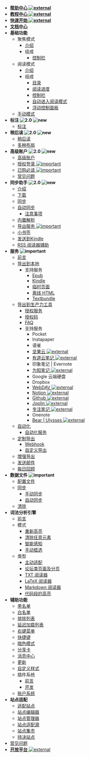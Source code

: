 * [**帮助中心 ![external](https://s2.ax1x.com/2020/02/03/1NqLQg.png)**](https://simpread.pro/help)
* [**教程中心 ![external](https://s2.ax1x.com/2020/02/03/1NqLQg.png)**](https://kb.simpread.pro)
* [**快速开始 ![external](https://s2.ax1x.com/2020/02/03/1NqLQg.png)**](https://simpread.pro/wiki)
* [**文档中心**](Home)
* **基础功能**
  * 聚焦模式
    * [介绍](聚焦模式)
    * 组成
      * [控制栏](聚焦模式-控制栏)
  * 阅读模式
    * [介绍](阅读模式)
    * 组成
      * [目录](目录)
      * [阅读进度](阅读进度)
      * [控制栏](阅读模式-控制栏)
      * [自动进入阅读模式](入门指南（-操作指引-）?id=自动进入阅读模式)
      * [浮动控制面板](浮动控制面板（FAP）与浮动控制栏（FAB）)
  * [手动模式](手动框选)
* **标注 ![2.0](https://z3.ax1x.com/2021/06/07/206FYj.png) ![new](https://s1.ax1x.com/2020/08/20/d8MxL8.png)**
  * [标注](标注)
* **稍后读 ![2.0](https://z3.ax1x.com/2021/06/07/206FYj.png) ![new](https://s1.ax1x.com/2020/08/20/d8MxL8.png)**
  * [稍后读](稍后读)
  * [多种布局](稍后读-多种布局)
* **高级账户 ![2.0](https://z3.ax1x.com/2021/06/07/206FYj.png) ![new](https://s1.ax1x.com/2020/08/20/d8MxL8.png)**
  * [高级账户](高级账户)
  * [授权登录 ![important](https://s1.ax1x.com/2020/07/25/UzKr8O.png)](授权登录)
  * [已购必读 ![important](https://s1.ax1x.com/2020/07/25/UzKr8O.png)](已购必读)
  * [常见问题](https://github.com/Kenshin/simpread/issues/908)
* **同步助手 ![2.0](https://z3.ax1x.com/2021/06/07/206FYj.png) ![new](https://s1.ax1x.com/2020/08/20/d8MxL8.png)**
  * [介绍](Sync)
  * [下载](Sync?id=下载)
  * [同步](Sync?id=同步)
  * [自动同步](自动同步)
    * [注意事项](自动同步?id=注意事项)
  * [内置解析](Sync?id=内置解析)
  * [导出服务 ![important](https://s1.ax1x.com/2020/07/25/UzKr8O.png)](Sync?id=导出服务)
  * [小书签](Bookmarklet)
  * [发送到Kindle](Sync?id=发送到Kindle)
  * [RSS 阅读器辅助](RSSReader)
* **服务 ![important](https://s1.ax1x.com/2020/07/25/UzKr8O.png)**
  * [前言](服务)
  * [导出到本地](保存到本地)
    * 支持服务
      * [Epub](发送到-Epub)
      * [Kindle](发送到-Kindle)
      * [临时页面](临时页面)
      * [离线 HTML](离线HTML)
      * [Textbundle](Textbundle)
  * [导出到生产力工具](导出到生产力工具)
    * [授权服务](授权服务)
    * [授权码](授权服务?id=授权码)
    * [FAQ](授权服务-FAQ)
    * 支持服务
      * Pocket
      * Instapaper
      * 语雀
      * [坚果云 ![external](https://s2.ax1x.com/2020/02/03/1NqLQg.png)](坚果云)
      * [有道云笔记 ![external](https://s2.ax1x.com/2020/02/03/1NqLQg.png)](有道云笔记)
      * 印象笔记 | Evernote
      * [为知笔记 ![external](https://s2.ax1x.com/2020/02/03/1NqLQg.png)](为知笔记)
      * Google 云端硬盘
      * Dropbox
      * [WebDAV ![external](https://s2.ax1x.com/2020/02/03/1NqLQg.png)](WebDAV)
      * [Notion ![external](https://s2.ax1x.com/2020/02/03/1NqLQg.png)](Notion)
      * [Github ![external](https://s2.ax1x.com/2020/02/03/1NqLQg.png)](Github)
      * [Joplin ![external](https://s2.ax1x.com/2020/02/03/1NqLQg.png)](Joplin)
      * [专注笔记 ![external](https://s2.ax1x.com/2020/02/03/1NqLQg.png)](专注笔记)
      * Onenote
      * [Bear | Ulysses ![external](https://s2.ax1x.com/2020/02/03/1NqLQg.png)](URLSCHEME)
  * [自动化](自动化)
  	* [自动化服务](自动化服务)
  * [定制导出](定制化导出)
    * [Webhook](定制化导出?id=Webhook)
    * [自定义导出](定制化导出?id=自定义导出)
  * [增强导出](Sync?id=导出服务)
  * [发送邮件](Sync?id=邮件服务)
  * [每日回顾](每日回顾)
* **数据文件 ![important](https://s1.ax1x.com/2020/07/25/UzKr8O.png)**
  * [配置文件](配置文件)
  * [同步](同步)
    * [手动同步](同步?id=手动同步)
    * [自动同步](自动同步)
  * [清除](清除)
* **词法分析引擎**
  * [前言](词法分析引擎)
  * 模式
    * [重新高亮](重新高亮)
    * [清除任意元素](隐藏任意元素)
    * [智能感知](词法分析引擎?id=智能感知)
    * [手动框选](手动框选)
  * 类型
    * [主动适配](主动适配阅读模式)
    * [论坛类页面及分页](论坛类页面及分页)
    * [TXT 阅读器](TXT-阅读器)
    * [LaTeX 阅读器](词法分析引擎?id=LaTeX-识别)
    * [Markdown 阅读器](词法分析引擎?id=Markdown-识别)
    * [代码段的高亮](词法分析引擎?id=代码段的高亮)
* **辅助功能**
  * [黑名单](URL编辑器?id=黑名单)
  * [白名单](URL编辑器?id=白名单)
  * [排除列表](URL编辑器?id=排除列表)
  * [延迟加载列表](词法分析引擎?id=延迟加载)
  * [右键菜单](右键菜单)
  * [快捷键](快捷键)
  * [暗色模式](暗色模式)
  * [分享卡](分享卡)
  * [消息中心](消息中心)
  * [更新](更新)
  * [自定义样式](自定义样式)
  * 插件系统
    * [前言](插件系统)
    * [开发](插件编写)
  * [账户系统](账户系统)
* **站点适配**
  * [适配站点](适配站点)
  * [站点编辑器](站点编辑器)
  * [站点管理器](站点管理器)
  * [站点适配源](站点适配源)
  * [站点集市](站点集市)
  * [待决站点](待决站点)
* [常见问题](FAQ)
* [**开放平台** ![external](https://s2.ax1x.com/2020/02/03/1NqLQg.png)](https://simpread.pro/api)
